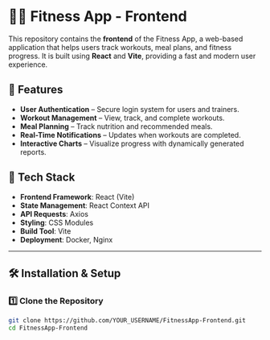# 🏋️‍♂️ Fitness App - Frontend

This repository contains the **frontend** of the Fitness App, a web-based application that helps users track workouts, meal plans, and fitness progress. It is built using **React** and **Vite**, providing a fast and modern user experience.

## 🚀 Features
- **User Authentication** – Secure login system for users and trainers.
- **Workout Management** – View, track, and complete workouts.
- **Meal Planning** – Track nutrition and recommended meals.
- **Real-Time Notifications** – Updates when workouts are completed.
- **Interactive Charts** – Visualize progress with dynamically generated reports.

## 📂 Tech Stack
- **Frontend Framework**: React (Vite)
- **State Management**: React Context API
- **API Requests**: Axios
- **Styling**: CSS Modules
- **Build Tool**: Vite
- **Deployment**: Docker, Nginx

---

## **🛠️ Installation & Setup**

### **1️⃣ Clone the Repository**
```sh
git clone https://github.com/YOUR_USERNAME/FitnessApp-Frontend.git
cd FitnessApp-Frontend
